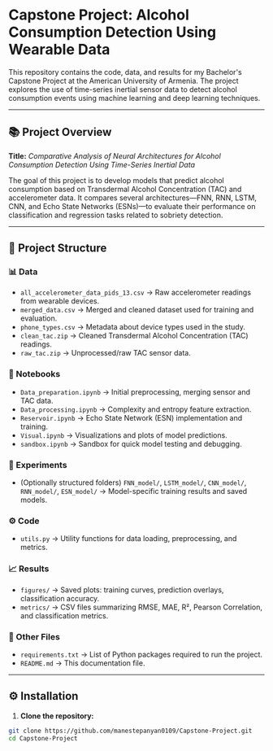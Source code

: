 
 #  Capstone Project: Alcohol Consumption Detection Using Wearable Data

This repository contains the code, data, and results for my Bachelor's Capstone Project at the American University of Armenia. The project explores the use of time-series inertial sensor data to detect alcohol consumption events using machine learning and deep learning techniques.

---

## 📚 Project Overview

**Title:** *Comparative Analysis of Neural Architectures for Alcohol Consumption Detection Using Time-Series Inertial Data*

The goal of this project is to develop models that predict alcohol consumption based on Transdermal Alcohol Concentration (TAC) and accelerometer data. It compares several architectures—FNN, RNN, LSTM, CNN, and Echo State Networks (ESNs)—to evaluate their performance on classification and regression tasks related to sobriety detection.

---

## 📁 Project Structure

### **📊 Data**
- `all_accelerometer_data_pids_13.csv` → Raw accelerometer readings from wearable devices.
- `merged_data.csv` → Merged and cleaned dataset used for training and evaluation.
- `phone_types.csv` → Metadata about device types used in the study.
- `clean_tac.zip` → Cleaned Transdermal Alcohol Concentration (TAC) readings.
- `raw_tac.zip` → Unprocessed/raw TAC sensor data.

### **🧪 Notebooks**
- `Data_preparation.ipynb` → Initial preprocessing, merging sensor and TAC data.
- `Data_processing.ipynb` → Complexity and entropy feature extraction.
- `Reservoir.ipynb` → Echo State Network (ESN) implementation and training.
- `Visual.ipynb` → Visualizations and plots of model predictions.
- `sandbox.ipynb` → Sandbox for quick model testing and debugging.

### **🧠 Experiments**
- (Optionally structured folders) `FNN_model/`, `LSTM_model/`, `CNN_model/`, `RNN_model/`, `ESN_model/` → Model-specific training results and saved models.

### **⚙️ Code**
- `utils.py` → Utility functions for data loading, preprocessing, and metrics.

### **📈 Results**
- `figures/` → Saved plots: training curves, prediction overlays, classification accuracy.
- `metrics/` → CSV files summarizing RMSE, MAE, R², Pearson Correlation, and classification metrics.

### **📜 Other Files**
- `requirements.txt` → List of Python packages required to run the project.
- `README.md` → This documentation file.

---

## ⚙️ Installation

1. **Clone the repository:**
```bash
git clone https://github.com/manestepanyan0109/Capstone-Project.git
cd Capstone-Project
